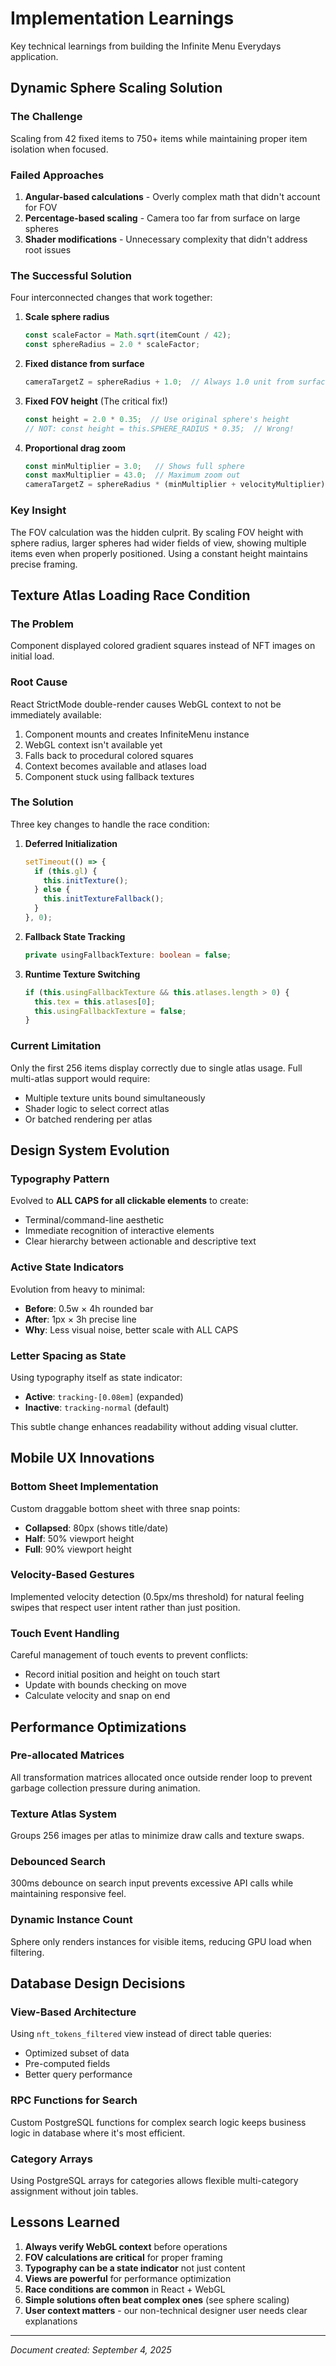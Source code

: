 # Implementation Learnings

Key technical learnings from building the Infinite Menu Everydays application.

## Dynamic Sphere Scaling Solution

### The Challenge

Scaling from 42 fixed items to 750+ items while maintaining proper item isolation when focused.

### Failed Approaches

1. **Angular-based calculations** - Overly complex math that didn't account for FOV
2. **Percentage-based scaling** - Camera too far from surface on large spheres
3. **Shader modifications** - Unnecessary complexity that didn't address root issues

### The Successful Solution

Four interconnected changes that work together:

1. **Scale sphere radius**
   ```typescript
   const scaleFactor = Math.sqrt(itemCount / 42);
   const sphereRadius = 2.0 * scaleFactor;
   ```

2. **Fixed distance from surface**
   ```typescript
   cameraTargetZ = sphereRadius + 1.0;  // Always 1.0 unit from surface
   ```

3. **Fixed FOV height** (The critical fix!)
   ```typescript
   const height = 2.0 * 0.35;  // Use original sphere's height
   // NOT: const height = this.SPHERE_RADIUS * 0.35;  // Wrong!
   ```

4. **Proportional drag zoom**
   ```typescript
   const minMultiplier = 3.0;   // Shows full sphere
   const maxMultiplier = 43.0;  // Maximum zoom out
   cameraTargetZ = sphereRadius * (minMultiplier + velocityMultiplier);
   ```

### Key Insight

The FOV calculation was the hidden culprit. By scaling FOV height with sphere radius, larger spheres had wider fields of view, showing multiple items even when properly positioned. Using a constant height maintains precise framing.

## Texture Atlas Loading Race Condition

### The Problem

Component displayed colored gradient squares instead of NFT images on initial load.

### Root Cause

React StrictMode double-render causes WebGL context to not be immediately available:

1. Component mounts and creates InfiniteMenu instance
2. WebGL context isn't available yet
3. Falls back to procedural colored squares
4. Context becomes available and atlases load
5. Component stuck using fallback textures

### The Solution

Three key changes to handle the race condition:

1. **Deferred Initialization**
   ```typescript
   setTimeout(() => {
     if (this.gl) {
       this.initTexture();
     } else {
       this.initTextureFallback();
     }
   }, 0);
   ```

2. **Fallback State Tracking**
   ```typescript
   private usingFallbackTexture: boolean = false;
   ```

3. **Runtime Texture Switching**
   ```typescript
   if (this.usingFallbackTexture && this.atlases.length > 0) {
     this.tex = this.atlases[0];
     this.usingFallbackTexture = false;
   }
   ```

### Current Limitation

Only the first 256 items display correctly due to single atlas usage. Full multi-atlas support would require:
- Multiple texture units bound simultaneously
- Shader logic to select correct atlas
- Or batched rendering per atlas

## Design System Evolution

### Typography Pattern

Evolved to **ALL CAPS for all clickable elements** to create:
- Terminal/command-line aesthetic
- Immediate recognition of interactive elements
- Clear hierarchy between actionable and descriptive text

### Active State Indicators

Evolution from heavy to minimal:
- **Before**: 0.5w × 4h rounded bar
- **After**: 1px × 3h precise line
- **Why**: Less visual noise, better scale with ALL CAPS

### Letter Spacing as State

Using typography itself as state indicator:
- **Active**: `tracking-[0.08em]` (expanded)
- **Inactive**: `tracking-normal` (default)

This subtle change enhances readability without adding visual clutter.

## Mobile UX Innovations

### Bottom Sheet Implementation

Custom draggable bottom sheet with three snap points:
- **Collapsed**: 80px (shows title/date)
- **Half**: 50% viewport height
- **Full**: 90% viewport height

### Velocity-Based Gestures

Implemented velocity detection (0.5px/ms threshold) for natural feeling swipes that respect user intent rather than just position.

### Touch Event Handling

Careful management of touch events to prevent conflicts:
- Record initial position and height on touch start
- Update with bounds checking on move
- Calculate velocity and snap on end

## Performance Optimizations

### Pre-allocated Matrices

All transformation matrices allocated once outside render loop to prevent garbage collection pressure during animation.

### Texture Atlas System

Groups 256 images per atlas to minimize draw calls and texture swaps.

### Debounced Search

300ms debounce on search input prevents excessive API calls while maintaining responsive feel.

### Dynamic Instance Count

Sphere only renders instances for visible items, reducing GPU load when filtering.

## Database Design Decisions

### View-Based Architecture

Using `nft_tokens_filtered` view instead of direct table queries:
- Optimized subset of data
- Pre-computed fields
- Better query performance

### RPC Functions for Search

Custom PostgreSQL functions for complex search logic keeps business logic in database where it's most efficient.

### Category Arrays

Using PostgreSQL arrays for categories allows flexible multi-category assignment without join tables.

## Lessons Learned

1. **Always verify WebGL context** before operations
2. **FOV calculations are critical** for proper framing
3. **Typography can be a state indicator** not just content
4. **Views are powerful** for performance optimization
5. **Race conditions are common** in React + WebGL
6. **Simple solutions often beat complex ones** (see sphere scaling)
7. **User context matters** - our non-technical designer user needs clear explanations

---

*Document created: September 4, 2025*